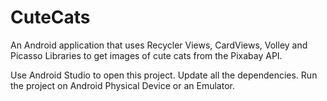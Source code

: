 # CuteCats
An Android application that uses Recycler Views, CardViews, Volley and Picasso Libraries to get images of cute cats from the Pixabay API.

Use Android Studio to open this project.
Update all the dependencies.
Run the project on Android Physical Device or an Emulator.
